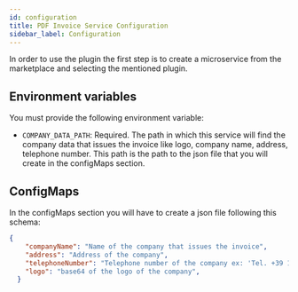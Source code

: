 ```yaml
---
id: configuration
title: PDF Invoice Service Configuration
sidebar_label: Configuration
---
```

In order to use the plugin the first step is to create a microservice from the marketplace and selecting the mentioned plugin.

## Environment variables
You must provide the following environment variable:
- `COMPANY_DATA_PATH`: Required. The path in which this service will find the company data that issues the invoice like logo, company name, address, telephone number. This path is the path to the json file that you will create in the configMaps section.

## ConfigMaps
In the configMaps section you will have to create a json file following this schema: 
```json
{
    "companyName": "Name of the company that issues the invoice",
    "address": "Address of the company",
    "telephoneNumber": "Telephone number of the company ex: 'Tel. +39 12345678890' ",
    "logo": "base64 of the logo of the company",
  }
```
